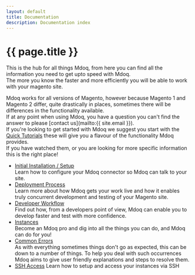 ```yaml
---
layout: default
title: Documentation
description: Documentation index
---
```



# {{ page.title }}

This is the hub for all things Mdoq, from here you can find all the information you need to get upto speed with Mdoq.  
The more you know the faster and more efficiently you will be able to work with your magento site.  

Mdoq works for all versions of Magento, however because Magento 1 and Magento 2 differ, quite drastically in places, sometimes there will be differences in the functionality available.  
If at any point when using Mdoq, you have a question you can't find the answer to please [contact us](mailto:{{ site.email }}).  
If you're looking to get started with Mdoq we suggest you start with the [Quick Tutorials](/tutorials.html) these will give you a flavour of the functionality Mdoq provides.  
If you have watched them, or you are looking for more specific information this is the right place!  

- [Initial Installation / Setup](/documentation/setup.html)  
  Learn how to configure your Mdoq connector so Mdoq can talk to your site.
- [Deployment Process](/documentation/deployment-process.html)  
  Learn more about how Mdoq gets your work live and how it enables truly concurrent development and testing of your Magento site.
- [Developer Workflow](/documentation/developer-process.html)  
  Find out how, from a developers point of view, Mdoq can enable you to develop faster and test with more confidence.
- [Instances](/documentation/instance.html)  
  Become an Mdoq pro and dig into all the things you can do, and Mdoq can do for you!  
- [Common Errors](/documentation/errors.html)  
  As with everything sometimes things don't go as expected, this can be down to a number of things. To help you deal with such occurrences Mdoq aims to give user friendly explanations and steps to 
  resolve them.  
- [SSH Access](/documentation/instance/support.html#ssh-console)
  Learn how to setup and access your instances via SSH